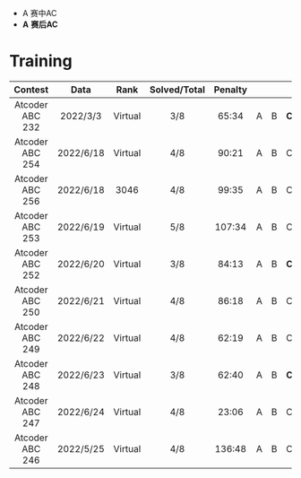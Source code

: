 -  A 赛中AC
-  **A** **赛后AC**


# Training

| Contest | Data | Rank | Solved/Total | Penalty | | | | | | | | | | | | | | | | | |
| :-----: | :--: | :--: | :----------: | :-----: |:-:|:-:|:-:|:-:|:-:|:-:|:-:|:-:|:-:|:-:|:-:|:-:|:-:|:-:|:-:|:-:|:-:|
| Atcoder ABC 232 | 2022/3/3 |Virtual| 3/8 | 65:34 | A | B |**C**|D|**E**|
| Atcoder ABC 254 | 2022/6/18|Virtual| 4/8 | 90:21 | A | B |C|**D**|E|**F**|
| Atcoder ABC 256 | 2022/6/18|3046| 4/8 | 99:35 | A | B |C|D|**E**|**F**||**Ex**|
| Atcoder ABC 253 | 2022/6/19|Virtual|5/8|107:34| A|B|C|D|E|**F**|
| Atcoder ABC 252 | 2022/6/20|Virtual|3/8|84:13|A|B|**C**|**D**|E|**F**|**G**|
| Atcoder ABC 250 | 2022/6/21|Virtual|4/8|86:18|A|B|C|D|**E**|
| Atcoder ABC 249 | 2022/6/22|Virtual|4/8|62:19|A|B|C|D||**F**|
| Atcoder ABC 248 | 2022/6/23|Virtual|3/8|62:40|A|B|**C**|D|**E**|
| Atcoder ABC 247 | 2022/6/24|Virtual|4/8|23:06|A|B|C|D|**E**|
| Atcoder ABC 246 | 2022/5/25|Virtual|4/8|136:48|A|B|C||E|
